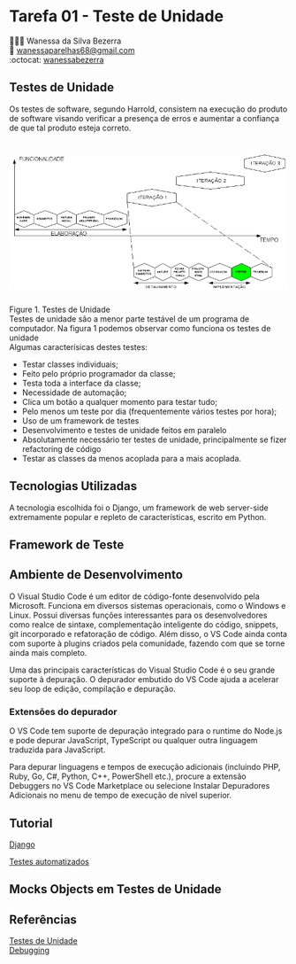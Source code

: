 # Tarefa 01 - Teste de Unidade

👩🏻‍💻 Wanessa da Silva Bezerra  
:email: wanessaparelhas68@gmail.com  
:octocat:  [wanessabezerra](https://github.com/wanessabezerra)  

## Testes de Unidade  

Os testes de software, segundo Harrold, consistem na execução do produto de
software visando verificar a presença de erros e
aumentar a confiança de que tal produto esteja correto.  

<h1 align="center"><img src="softwaretesting/20222/tarefas/wanessabezerra/testes.gif"/></h1>  

Figure 1. Testes de Unidade  
Testes de unidade são a menor parte testável de um programa de computador. Na figura 1 podemos observar como funciona os testes de unidade  
Algumas caracterísicas destes testes:  

* Testar classes individuais;  
* Feito pelo próprio programador da classe;  
* Testa toda a interface da classe;  
* Necessidade de automação;  
* Clica um botão a qualquer momento para testar tudo;  
* Pelo menos um teste por dia (frequentemente vários testes por hora);
* Uso de um framework de testes  
* Desenvolvimento e testes de unidade feitos em paralelo
* Absolutamente necessário ter testes de unidade, principalmente se fizer refactoring de código
* Testar as classes da menos acoplada para a mais acoplada.

## Tecnologias Utilizadas

A tecnologia escolhida foi o Django, um framework de web server-side extremamente popular e repleto de características, escrito em Python.

## Framework de Teste

## Ambiente de Desenvolvimento  

O Visual Studio Code é um editor de código-fonte desenvolvido pela Microsoft. Funciona em diversos sistemas operacionais, como o Windows e Linux. Possui diversas funções interessantes para os desenvolvedores como realce de sintaxe, complementação inteligente do código, snippets, git incorporado e refatoração de código. Além disso, o VS Code ainda conta com suporte à plugins criados pela comunidade, fazendo com que se torne ainda mais completo.  

Uma das principais características do Visual Studio Code é o seu grande suporte à depuração. O depurador embutido do VS Code ajuda a acelerar seu loop de edição, compilação e depuração.  

### Extensões do depurador

O VS Code tem suporte de depuração integrado para o runtime do Node.js e pode depurar JavaScript, TypeScript ou qualquer outra linguagem traduzida para JavaScript.  

Para depurar linguagens e tempos de execução adicionais (incluindo PHP, Ruby, Go, C#, Python, C++, PowerShell etc.), procure a extensão Debuggers no VS Code Marketplace ou selecione Instalar Depuradores Adicionais no menu de tempo de execução de nível superior.  

## Tutorial

[Django](https://medium.com/djangotube/django-rest-api-curd-example-61c3a29b22ed)  

[Testes automatizados](https://www.youtube.com/watch?v=B-zcHhcTtH4)

## Mocks Objects em Testes de Unidade

## Referências  

[Testes de Unidade](http://www.dsc.ufcg.edu.br/~jacques/cursos/apoo/html/impl/impl3.htm)  
[Debugging](https://code.visualstudio.com/docs/editor/debugging)
